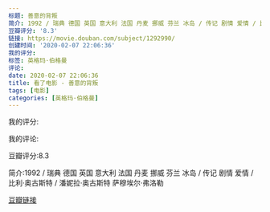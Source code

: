 ```yaml
---
标题: 善意的背叛
简介: 1992 / 瑞典 德国 英国 意大利 法国 丹麦 挪威 芬兰 冰岛 / 传记 剧情 爱情 / 比利·奥古斯特 / 潘妮拉·奥古斯特 萨穆埃尔·弗洛勒
豆瓣评分: '8.3'
链接: https://movie.douban.com/subject/1292990/
创建时间: '2020-02-07 22:06:36'
我的评分:
标签: 英格玛·伯格曼
评论:
date: 2020-02-07 22:06:36
title: 看了电影 - 善意的背叛
tags: [电影]
categories: [英格玛·伯格曼]
---
```


我的评分:

我的评论:

豆瓣评分:8.3

简介:1992 / 瑞典 德国 英国 意大利 法国 丹麦 挪威 芬兰 冰岛 / 传记 剧情 爱情 / 比利·奥古斯特 / 潘妮拉·奥古斯特 萨穆埃尔·弗洛勒

[豆瓣链接](https://movie.douban.com/subject/1292990/)

